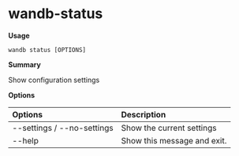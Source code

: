 # wandb-status

**Usage**

`wandb status [OPTIONS]`

**Summary**

Show configuration settings

**Options**

| **Options** | **Description** |
| :--- | :--- |
| --settings / --no-settings | Show the current settings |
| --help | Show this message and exit. |

